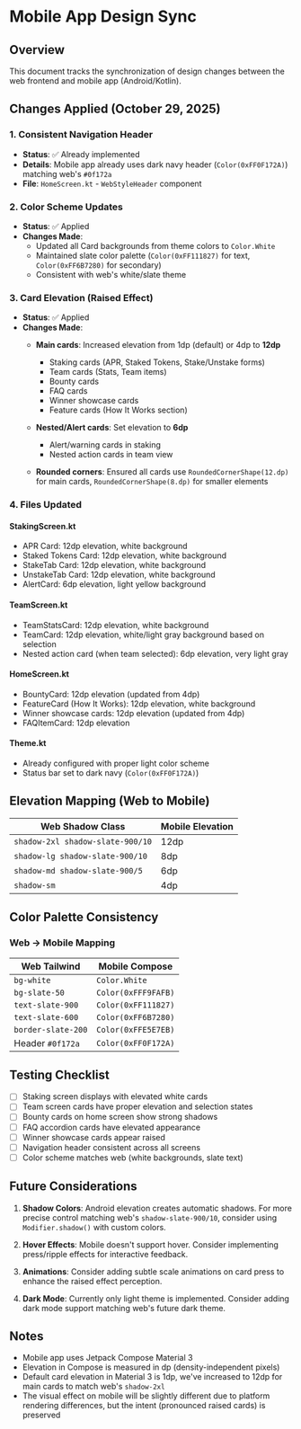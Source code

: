 # Mobile App Design Sync

## Overview
This document tracks the synchronization of design changes between the web frontend and mobile app (Android/Kotlin).

## Changes Applied (October 29, 2025)

### 1. Consistent Navigation Header
- **Status**: ✅ Already implemented
- **Details**: Mobile app already uses dark navy header (`Color(0xFF0F172A)`) matching web's `#0f172a`
- **File**: `HomeScreen.kt` - `WebStyleHeader` component

### 2. Color Scheme Updates
- **Status**: ✅ Applied
- **Changes Made**:
  - Updated all Card backgrounds from theme colors to `Color.White`
  - Maintained slate color palette (`Color(0xFF111827)` for text, `Color(0xFF6B7280)` for secondary)
  - Consistent with web's white/slate theme

### 3. Card Elevation (Raised Effect)
- **Status**: ✅ Applied
- **Changes Made**:
  - **Main cards**: Increased elevation from 1dp (default) or 4dp to **12dp**
    - Staking cards (APR, Staked Tokens, Stake/Unstake forms)
    - Team cards (Stats, Team items)
    - Bounty cards
    - FAQ cards
    - Winner showcase cards
    - Feature cards (How It Works section)
  
  - **Nested/Alert cards**: Set elevation to **6dp**
    - Alert/warning cards in staking
    - Nested action cards in team view
  
  - **Rounded corners**: Ensured all cards use `RoundedCornerShape(12.dp)` for main cards, `RoundedCornerShape(8.dp)` for smaller elements

### 4. Files Updated

#### StakingScreen.kt
- APR Card: 12dp elevation, white background
- Staked Tokens Card: 12dp elevation, white background
- StakeTab Card: 12dp elevation, white background
- UnstakeTab Card: 12dp elevation, white background
- AlertCard: 6dp elevation, light yellow background

#### TeamScreen.kt
- TeamStatsCard: 12dp elevation, white background
- TeamCard: 12dp elevation, white/light gray background based on selection
- Nested action card (when team selected): 6dp elevation, very light gray

#### HomeScreen.kt
- BountyCard: 12dp elevation (updated from 4dp)
- FeatureCard (How It Works): 12dp elevation, white background
- Winner showcase cards: 12dp elevation (updated from 4dp)
- FAQItemCard: 12dp elevation

#### Theme.kt
- Already configured with proper light color scheme
- Status bar set to dark navy (`Color(0xFF0F172A)`)

## Elevation Mapping (Web to Mobile)

| Web Shadow Class | Mobile Elevation |
|-----------------|------------------|
| `shadow-2xl shadow-slate-900/10` | 12dp |
| `shadow-lg shadow-slate-900/10` | 8dp |
| `shadow-md shadow-slate-900/5` | 6dp |
| `shadow-sm` | 4dp |

## Color Palette Consistency

### Web → Mobile Mapping

| Web Tailwind | Mobile Compose |
|-------------|----------------|
| `bg-white` | `Color.White` |
| `bg-slate-50` | `Color(0xFFF9FAFB)` |
| `text-slate-900` | `Color(0xFF111827)` |
| `text-slate-600` | `Color(0xFF6B7280)` |
| `border-slate-200` | `Color(0xFFE5E7EB)` |
| Header `#0f172a` | `Color(0xFF0F172A)` |

## Testing Checklist

- [ ] Staking screen displays with elevated white cards
- [ ] Team screen cards have proper elevation and selection states
- [ ] Bounty cards on home screen show strong shadows
- [ ] FAQ accordion cards have elevated appearance
- [ ] Winner showcase cards appear raised
- [ ] Navigation header consistent across all screens
- [ ] Color scheme matches web (white backgrounds, slate text)

## Future Considerations

1. **Shadow Colors**: Android elevation creates automatic shadows. For more precise control matching web's `shadow-slate-900/10`, consider using `Modifier.shadow()` with custom colors.

2. **Hover Effects**: Mobile doesn't support hover. Consider implementing press/ripple effects for interactive feedback.

3. **Animations**: Consider adding subtle scale animations on card press to enhance the raised effect perception.

4. **Dark Mode**: Currently only light theme is implemented. Consider adding dark mode support matching web's future dark theme.

## Notes

- Mobile app uses Jetpack Compose Material 3
- Elevation in Compose is measured in dp (density-independent pixels)
- Default card elevation in Material 3 is 1dp, we've increased to 12dp for main cards to match web's `shadow-2xl`
- The visual effect on mobile will be slightly different due to platform rendering differences, but the intent (pronounced raised cards) is preserved


